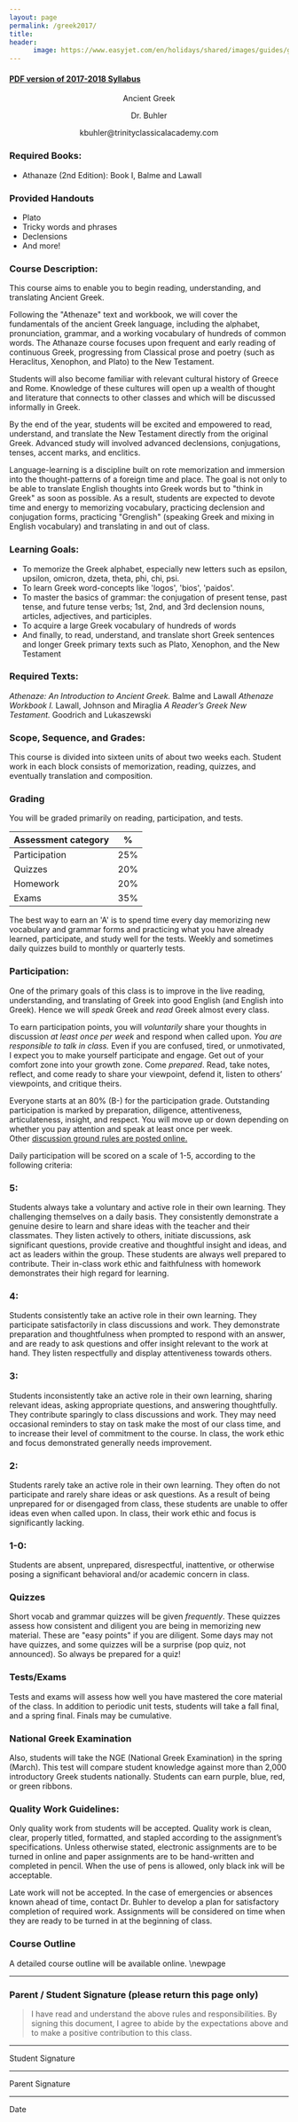 ```yaml
---
layout: page
permalink: /greek2017/
title: 
header: 
      image: https://www.easyjet.com/en/holidays/shared/images/guides/greece.jpg
---
```


#### [PDF version of 2017-2018 Syllabus](/content/syllabi/syllabus-greek-trinity-2017.pdf)   

<center>


<p> Ancient Greek</p>

<p> Dr. Buhler </p>

<p> kbuhler@trinityclassicalacademy.com   </p>

</center>

### Required Books: 

- Athanaze (2nd Edition): Book I, Balme and Lawall

### Provided Handouts
- Plato
- Tricky words and phrases
- Declensions
- And more!




### Course Description:
This course aims to enable you to begin reading, understanding, and translating Ancient Greek. 

Following the "Athenaze" text and workbook, we will cover the fundamentals of the ancient Greek language, including the alphabet, pronunciation, grammar, and a working vocabulary of hundreds of common words. The Athanaze course focuses upon frequent and early reading of continuous Greek, progressing from Classical prose and poetry (such as Heraclitus, Xenophon, and Plato) to the New Testament. 

Students will also become familiar with relevant cultural history of Greece and Rome. Knowledge of these cultures will open up a wealth of thought and literature that connects to other classes and which will be discussed informally in Greek. 

By the end of the year, students will be excited and empowered to read, understand, and translate the New Testament directly from the original Greek. Advanced study will involved advanced declensions, conjugations, tenses, accent marks, and enclitics. 

Language-learning is a discipline built on rote memorization and immersion into the thought-patterns of a foreign time and place. The goal is not only to be able to translate English thoughts into Greek words but to "think in Greek" as soon as possible. As a result, students are expected to devote time and energy to memorizing vocabulary, practicing declension and conjugation forms, practicing "Grenglish" (speaking Greek and mixing in English vocabulary) and translating in and out of class. 


### Learning Goals:

* To memorize the Greek alphabet, especially new letters such as epsilon, upsilon, omicron, dzeta, theta, phi, chi, psi.
* To learn Greek word-concepts like 'logos', 'bios', 'paidos'.
* To master the basics of grammar: the conjugation of present tense, past tense, and future tense verbs; 1st, 2nd, and 3rd declension nouns, articles, adjectives, and participles. 
* To acquire a large Greek vocabulary of hundreds of words
* And finally, to read, understand, and translate short Greek sentences and longer Greek primary texts such as Plato, Xenophon, and the New Testament


### Required Texts:
*Athenaze: An Introduction to Ancient Greek.* Balme and Lawall *Athenaze Workbook I.* Lawall, Johnson and Miraglia
*A Reader’s Greek New Testament.* Goodrich and Lukaszewski




### Scope, Sequence, and Grades:

This course is divided into sixteen units of about two weeks each. Student work in each block consists of memorization, reading, quizzes, and eventually translation and composition. 



### Grading 

You will be graded primarily on reading, participation, and tests.

|  Assessment category                  |  %          |
| --------------------------------------|-------------|
| Participation                         | 25%         |  
| Quizzes                               | 20%         |
| Homework                              | 20%         |
| Exams                                 | 35%         |


The best way to earn an 'A' is to spend time every day memorizing new vocabulary and grammar forms and practicing what you have already learned, participate, and study well for the tests. Weekly and sometimes daily quizzes build to monthly or quarterly tests. 





### Participation:

One of the primary goals of this class is to improve in the live reading, understanding, and translating of Greek into good English (and English into Greek). Hence we will *speak* Greek and *read* Greek almost every class. 

To earn participation points, you will *voluntarily* share your thoughts in discussion *at least once per week* and respond when called upon. _You are responsible to talk in class._ Even if you are confused, tired, or unmotivated, I expect you to make yourself participate and engage. Get out of your comfort zone into your growth zone. Come _prepared_. Read, take notes, reflect, and come ready to share your viewpoint, defend it, listen to others’ viewpoints, and critique theirs.

Everyone starts at an 80% (B-) for the participation grade. Outstanding participation is marked by preparation, diligence, attentiveness, articulateness, insight, and respect.   You will move up or down depending on whether you pay attention and speak at least once per week. Other [discussion ground rules are posted online.](http://www.keithbuhler.com/discussion101)

Daily participation will be scored on a scale of 1-5, according to the following criteria:


### 5: 
Students always take a voluntary and active role in their own learning. They challenging themselves on a daily basis.  They consistently demonstrate a genuine desire to learn and share ideas with the teacher and their classmates.  They listen actively to others, initiate discussions, ask significant questions, provide creative and thoughtful insight and ideas, and act as leaders within the group.  These students are always well prepared to contribute. Their in-class work ethic and faithfulness with homework demonstrates their high regard for learning. 

 
### 4: 
Students consistently take an active role in their own learning.  They participate satisfactorily in class discussions and work.  They demonstrate preparation and thoughtfulness when prompted to respond with an answer, and are ready to ask questions and offer insight relevant to the work at hand.  They listen respectfully and display attentiveness towards others.

### 3: 
Students inconsistently take an active role in their own learning, sharing relevant ideas, asking appropriate questions, and answering thoughtfully.  They contribute sparingly to class discussions and work.  They may need occasional reminders to stay on task make the most of our class time, and to increase their level of commitment to the course.  In class, the work ethic and focus demonstrated generally needs improvement.

### 2: 
Students rarely take an active role in their own learning.  They often do not participate and rarely share ideas or ask questions.   As a result of being unprepared for or disengaged from class, these students are unable to offer ideas even when called upon.  In class, their work ethic and focus is significantly lacking.

### 1-0:
Students are absent, unprepared, disrespectful, inattentive, or otherwise posing a significant behavioral and/or academic concern in class.


### Quizzes

Short vocab and grammar quizzes will be given *frequently*. These quizzes assess how consistent and diligent you are being in memorizing new material. These are "easy points" if you are diligent. Some days may not have quizzes, and some quizzes will be a surprise (pop quiz, not announced). So always be prepared for a quiz!


### Tests/Exams

Tests and exams will assess how well you have mastered the core material of the class. In addition to periodic unit tests, students will take a fall final, and a spring final. Finals may be cumulative. 


### National Greek Examination

Also, students will take the NGE (National Greek Examination) in the spring (March). This test will compare student knowledge against more than 2,000 introductory Greek students nationally. Students can earn purple, blue, red, or green ribbons. 


### Quality Work Guidelines:

Only quality work from students will be accepted.  Quality work is clean, clear, properly titled, formatted, and stapled according to the assignment’s specifications.  Unless otherwise stated, electronic assignments are to be turned in online and paper assignments are to be hand-written and completed in pencil. When the use of pens is allowed, only black ink will be acceptable. 

Late work will not be accepted.  In the case of emergencies or absences known ahead of time, contact Dr. Buhler to develop a plan for satisfactory completion of required work.  Assignments will be considered on time when they are ready to be turned in at the beginning of class.  

### Course Outline

A detailed course outline will be available online. \newpage

-----

### Parent / Student Signature (please return this page only)

> I have read and understand the above rules and responsibilities. By signing this document, I agree to abide by the expectations above and to make a positive contribution to this class.

___________________________    
Student Signature   


____________________________   
Parent Signature   

____________________________   
Date  